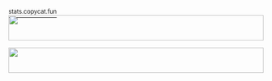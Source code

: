 [<sup>stats.copycat.fun</sup>](https://stats.copycat.fun)
<img src="https://stats.copycat.fun/test.svg" style="width:100%;height:50px;">

<img src="https://stats.copycat.fun/barchart.svg" style="width:100%;height:50px;">
